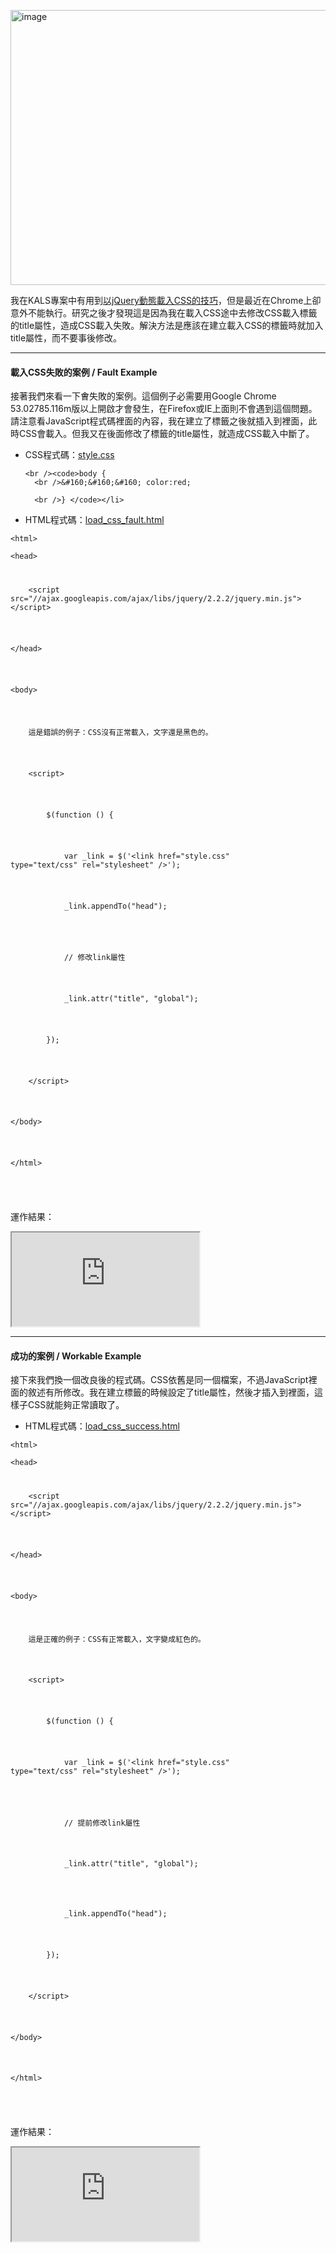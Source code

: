 <p><a href="$image[3].png"><img title="image" style="border-left-width: 0px; border-right-width: 0px; background-image: none; border-bottom-width: 0px; padding-top: 0px; padding-left: 0px; display: inline; padding-right: 0px; border-top-width: 0px" border="0" alt="image" src="$image_thumb[1].png" width="644" height="440" /></a></p>

<p>我在KALS專案中有用到<a href="http://stackoverflow.com/questions/5680657/adding-css-file-with-jquery#answer-5680757" target="_blank">以jQuery動態載入CSS的技巧</a>，但是最近在Chrome上卻意外不能執行。研究之後才發現這是因為我在載入CSS途中去修改CSS載入<link />標籤的title屬性，造成CSS載入失敗。解決方法是應該在建立載入CSS的<link />標籤時就加入title屬性，而不要事後修改。</p>

<!--more-->

<hr />

<h4>載入CSS失敗的案例 / Fault Example </h4>

<p>接著我們來看一下㑹失敗的案例。這個例子必需要用Google Chrome 53.02785.116m版以上開啟才會發生，在Firefox或IE上面則不會遇到這個問題。請注意看JavaScript程式碼裡面的內容，我在建立了<link />標籤之後就插入到裡面，此時CSS會載入。但我又在後面修改了<link />標籤的title屬性，就造成CSS載入中斷了。 </p>

<ul>
  <li>CSS程式碼：<a href="http://pulipulichen.github.io/blogger/posts/2016/09/20160926-loading-css-dynamically/style.css" target="_blank">style.css</a> 

    <br /><code>body { 
      <br />&#160;&#160;&#160; color:red; 

      <br />} </code></li>

  <li>HTML程式碼：<a href="http://pulipulichen.github.io/blogger/posts/2016/09/20160926-loading-css-dynamically/load_css_fault.html" target="_blank">load_css_fault.html</a> </li>
</ul>
<code>&lt;html&gt; 
  <br />&lt;head&gt; 

  <br />&#160;&#160;&#160; &lt;script src=&quot;//ajax.googleapis.com/ajax/libs/jquery/2.2.2/jquery.min.js&quot;&gt;&lt;/script&gt; 

  <br />&lt;/head&gt; 

  <br />&lt;body&gt; 

  <br />&#160;&#160;&#160; 這是錯誤的例子：CSS沒有正常載入，文字還是黑色的。 

  <br />&#160;&#160;&#160; &lt;script&gt; 

  <br />&#160;&#160;&#160;&#160;&#160;&#160;&#160; $(function () { 

  <br />&#160;&#160;&#160;&#160;&#160;&#160;&#160;&#160;&#160;&#160;&#160; var _link = $('&lt;link href=&quot;style.css&quot; type=&quot;text/css&quot; rel=&quot;stylesheet&quot; /&gt;'); 

  <br />&#160;&#160;&#160;&#160;&#160;&#160;&#160;&#160;&#160;&#160;&#160; _link.appendTo(&quot;head&quot;); 

  <br />&#160;&#160;&#160;&#160;&#160;&#160;&#160;&#160;&#160;&#160;&#160;&#160; <br />&#160;&#160;&#160;&#160;&#160;&#160;&#160;&#160;&#160;&#160;&#160; // 修改link屬性 

  <br />&#160;&#160;&#160;&#160;&#160;&#160;&#160;&#160;&#160;&#160;&#160; _link.attr(&quot;title&quot;, &quot;global&quot;); 

  <br />&#160;&#160;&#160;&#160;&#160;&#160;&#160; }); 

  <br />&#160;&#160;&#160; &lt;/script&gt; 

  <br />&lt;/body&gt; 

  <br />&lt;/html&gt; 

  <br /></code>

<p>運作結果： </p>

<p><iframe src="http://pulipulichen.github.io/blogger/posts/2016/09/20160926-loading-css-dynamically/load_css_fault.html"></iframe></p>

<hr />

<h4>成功的案例 / Workable Example</h4>

<p>接下來我們換一個改良後的程式碼。CSS依舊是同一個檔案，不過JavaScript裡面的敘述有所修改。我在建立<link />標籤的時候設定了title屬性，然後才插入到裡面，這樣子CSS就能夠正常讀取了。</p>

<ul>
  <li>HTML程式碼：<a href="http://pulipulichen.github.io/blogger/posts/2016/09/20160926-loading-css-dynamically/load_css_success.html" target="_blank">load_css_success.html</a> </li>
</ul>
<code>&lt;html&gt;
  <br />&lt;head&gt;

  <br />&#160;&#160;&#160; &lt;script src=&quot;//ajax.googleapis.com/ajax/libs/jquery/2.2.2/jquery.min.js&quot;&gt;&lt;/script&gt;

  <br />&lt;/head&gt;

  <br />&lt;body&gt;

  <br />&#160;&#160;&#160; 這是正確的例子：CSS有正常載入，文字變成紅色的。

  <br />&#160;&#160;&#160; &lt;script&gt;

  <br />&#160;&#160;&#160;&#160;&#160;&#160;&#160; $(function () {

  <br />&#160;&#160;&#160;&#160;&#160;&#160;&#160;&#160;&#160;&#160;&#160; var _link = $('&lt;link href=&quot;style.css&quot; type=&quot;text/css&quot; rel=&quot;stylesheet&quot; /&gt;');

  <br />&#160;&#160;&#160;&#160;&#160;&#160;&#160;&#160;&#160;&#160;&#160;&#160; <br />&#160;&#160;&#160;&#160;&#160;&#160;&#160;&#160;&#160;&#160;&#160; // 提前修改link屬性

  <br />&#160;&#160;&#160;&#160;&#160;&#160;&#160;&#160;&#160;&#160;&#160; _link.attr(&quot;title&quot;, &quot;global&quot;);

  <br />&#160;&#160;&#160;&#160;&#160;&#160;&#160;&#160;&#160;&#160;&#160;&#160; <br />&#160;&#160;&#160;&#160;&#160;&#160;&#160;&#160;&#160;&#160;&#160; _link.appendTo(&quot;head&quot;);

  <br />&#160;&#160;&#160;&#160;&#160;&#160;&#160; });

  <br />&#160;&#160;&#160; &lt;/script&gt;

  <br />&lt;/body&gt;

  <br />&lt;/html&gt;

  <br /></code>

<p>運作結果： </p>

<p><iframe src="http://pulipulichen.github.io/blogger/posts/2016/09/20160926-loading-css-dynamically/load_css_success.html"></iframe></p>